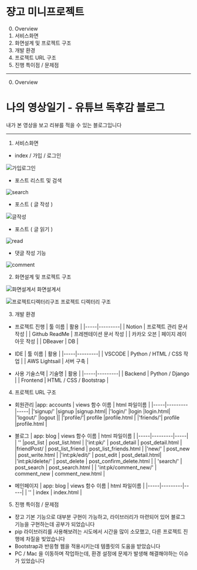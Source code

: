 # 쟝고 미니프로젝트

0. Overview
1. 서비스화면
2. 화면설계 및 프로젝트 구조
3. 개발 환경
4. 프로젝트 URL 구조
5. 진행 특이점 / 문제점

_________________________________

0. Overview
# 나의 영상일기 - 유튜브 독후감 블로그
내가 본 영상을 보고 리뷰를 적을 수 있는 블로그입니다

_________________________________

1. 서비스화면
 - index / 가입 / 로그인
 
  ![가입로그인](https://github.com/sk7556/djangoMini_1/assets/109896609/f1c1a0b5-c296-4f0a-aaf6-a2379aa188f4)
  
 - 포스트 리스트 및 검색

  ![search](https://github.com/sk7556/djangoMini_1/assets/109896609/73f9cd5d-87d2-4237-a7c6-24eb69507822)

 - 포스트 ( 글 작성 )

  ![글작성](https://github.com/sk7556/djangoMini_1/assets/109896609/af14e18b-97e4-469a-90dc-6bc849f18e9f)
 
 - 포스트 ( 글 읽기 )

  ![read](https://github.com/sk7556/djangoMini_1/assets/109896609/fb36caa3-9955-435a-abed-19307037f16a)

 - 댓글 작성 기능 

  ![comment](https://github.com/sk7556/djangoMini_1/assets/109896609/654e7902-0a4d-4b65-b3c6-ef9c4ded317e)

2. 화면설계 및 프로젝트 구조 

![화면설계서](https://github.com/sk7556/djangoMini_1/assets/109896609/22d38e9c-9d9e-4ac2-80b0-fcaaba354e1a)
화면설계서

![프로젝트디렉터리구조](https://github.com/sk7556/djangoMini_1/assets/109896609/3229b7d2-cd4b-49ec-8bce-f41b6d965344)
프로젝트 디렉터리 구조

3. 개발 환경
 
- 프로젝트 진행
    | 툴 이름 | 활용 |
    |-----|---------|
    | Notion | 프로젝트 관리 문서 작성 |
    | Github ReadMe | 프레젠테이션 문서 작성 |
    | 카카오 오븐 | 페이지 레이아웃 작성 | 
    | DBeaver | DB  |    

- IDE 
    | 툴 이름 | 활용 |
    |-----|---------|
    | VSCODE | Python / HTML / CSS 작업 |
    | AWS Lightsail | 서버 구축 |

- 사용 기술스택
    | 기술명 | 활용 |
    |-----|---------|
    | Backend | Python / Django |
    | Frontend | HTML / CSS / Bootstrap |

4. 프로젝트 URL 구조

- 회원관리 
|app: accounts	| views 함수 이름 |	html 파일이름 |
|-----|---------|-----|
|'signup/'	|signup	|signup.html|
|'login/'	|login	|login.html|
|'logout/'	|logout	||
|'profile/'|	profile	|profile.html |
|'friends/'|	profile	|profile.html |

- 블로그
| app: blog	 | views 함수 이름	| html 파일이름 |
|-----|---------|-----|
| ''  |post_list	| post_list.html |
|'int:pk/' |	post_detail |	post_detail.html |
|friendPost/ | post_list_friend | post_list_friends.html |
|'new/'  |  post_new	| post_write.html |
|'int:pk/edit/'	| post_edit	| post_detail.html|
|'int:pk/delete/' |	post_delete	| post_confirm_delete.html |
| 'search/' |	post_search	 | post_search.html |
| 'int:pk/comment_new/'	| comment_new |	comment_new.html |

- 메인페이지 
| app: blog	 | views 함수 이름	| html 파일이름 |
|-----|---------|-----|
| ''  | index	| index.html |

5. 진행 특이점 / 문제점
- 쟝고 기본 기능으로 대부분 구현이 가능하고, 라이브러리가 마련되어 있어 블로그 기능을 구현하는데 공부가 되었습니다
- pip 라이브러리를 사용해보려는 시도에서 시간을 많이 소모했고, 다른 프로젝트 진행에 차질을 빚었습니다
- Bootstrap과 반응형 웹을 적용시키는데 템플릿의 도움을 받았습니다
- PC / Mac 을 이동하며 작업하는데, 환경 설정에 문제가 발생해 해결해야하는 이슈가 있었습니다
